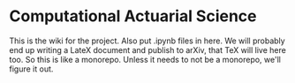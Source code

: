 # Computational Actuarial Science

This is the wiki for the project. Also put .ipynb files in here. We will probably end up writing a LateX document and publish to arXiv, that TeX will live here too. So this is like a monorepo. Unless it needs to not be a monorepo, we'll figure it out.
